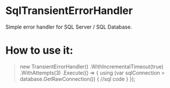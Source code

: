 # SqlTransientErrorHandler
Simple error handler for SQL Server / SQL Database.

# How to use it:

> new TransientErrorHandler()
>   .WithIncrementalTimeout(true)
>   .WithAttempts(3)
>   .Execute(() =>
>   {
>       using (var sqlConnection = database.GetRawConnection())
>       {
>           //sql code
>       }
>   });
